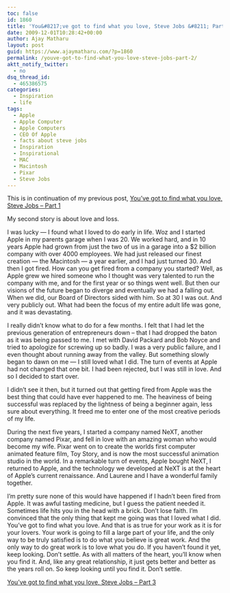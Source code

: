 ```yaml
---
toc: false
id: 1860
title: 'You&#8217;ve got to find what you love, Steve Jobs &#8211; Part 2'
date: 2009-12-01T10:28:42+00:00
author: Ajay Matharu
layout: post
guid: https://www.ajaymatharu.com/?p=1860
permalink: /youve-got-to-find-what-you-love-steve-jobs-part-2/
aktt_notify_twitter:
  - no
dsq_thread_id:
  - 465386575
categories:
  - Inspiration
  - life
tags:
  - Apple
  - Apple Computer
  - Apple Computers
  - CEO Of Apple
  - facts about steve jobs
  - Inspiration
  - Inspirational
  - MAC
  - Macintosh
  - Pixar
  - Steve Jobs
---
```

This is in continuation of my previous post, [You&#8217;ve got to find what you love, Steve Jobs &#8211; Part 1](https://www.ajaymatharu.com/youve-got-to-find-what-you-love-steve-jobs-part-1/)

My second story is about love and loss.

I was lucky — I found what I loved to do early in life. Woz and I started Apple in my parents garage when I was 20. We worked hard, and in 10 years Apple had grown from just the two of us in a garage into a $2 billion company with over 4000 employees. We had just released our finest creation — the Macintosh — a year earlier, and I had just turned 30. And then I got fired. How can you get fired from a company you started? Well, as Apple grew we hired someone who I thought was very talented to run the company with me, and for the first year or so things went well. But then our visions of the future began to diverge and eventually we had a falling out. When we did, our Board of Directors sided with him. So at 30 I was out. And very publicly out. What had been the focus of my entire adult life was gone, and it was devastating.

I really didn&#8217;t know what to do for a few months. I felt that I had let the previous generation of entrepreneurs down &#8211; that I had dropped the baton as it was being passed to me. I met with David Packard and Bob Noyce and tried to apologize for screwing up so badly. I was a very public failure, and I even thought about running away from the valley. But something slowly began to dawn on me — I still loved what I did. The turn of events at Apple had not changed that one bit. I had been rejected, but I was still in love. And so I decided to start over.

I didn&#8217;t see it then, but it turned out that getting fired from Apple was the best thing that could have ever happened to me. The heaviness of being successful was replaced by the lightness of being a beginner again, less sure about everything. It freed me to enter one of the most creative periods of my life.

During the next five years, I started a company named NeXT, another company named Pixar, and fell in love with an amazing woman who would become my wife. Pixar went on to create the worlds first computer animated feature film, Toy Story, and is now the most successful animation studio in the world. In a remarkable turn of events, Apple bought NeXT, I returned to Apple, and the technology we developed at NeXT is at the heart of Apple&#8217;s current renaissance. And Laurene and I have a wonderful family together.

I&#8217;m pretty sure none of this would have happened if I hadn&#8217;t been fired from Apple. It was awful tasting medicine, but I guess the patient needed it. Sometimes life hits you in the head with a brick. Don&#8217;t lose faith. I&#8217;m convinced that the only thing that kept me going was that I loved what I did. You&#8217;ve got to find what you love. And that is as true for your work as it is for your lovers. Your work is going to fill a large part of your life, and the only way to be truly satisfied is to do what you believe is great work. And the only way to do great work is to love what you do. If you haven&#8217;t found it yet, keep looking. Don&#8217;t settle. As with all matters of the heart, you&#8217;ll know when you find it. And, like any great relationship, it just gets better and better as the years roll on. So keep looking until you find it. Don&#8217;t settle.

[You&#8217;ve got to find what you love, Steve Jobs &#8211; Part 3](https://www.ajaymatharu.com/youve-got-to-find-what-you-love-steve-jobs-part-3/)
